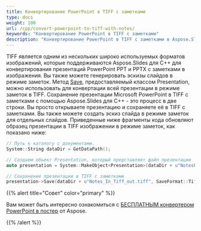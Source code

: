```yaml
---
title: Конвертирование PowerPoint в TIFF с заметками
type: docs
weight: 100
url: /cpp/convert-powerpoint-to-tiff-with-notes/
keywords: "Конвертирование PowerPoint в TIFF с заметками"
description: "Конвертирование PowerPoint в TIFF с заметками в Aspose.Slides."
---
```


TIFF является одним из нескольких широко используемых форматов изображений, которые поддерживаются Aspose.Slides для C++ для конвертирования презентаций PowerPoint PPT и PPTX с заметками в изображения. Вы также можете генерировать эскизы слайдов в режиме заметок. Метод [Save](https://reference.aspose.com/slides/cpp/class/aspose.slides.presentation#afcd59ec697bf05c10f78c3869de2ec9e), предоставляемый классом Presentation, можно использовать для конвертации всей презентации в режиме заметок в TIFF. Сохранение презентации Microsoft PowerPoint в TIFF с заметками с помощью Aspose.Slides для C++ - это процесс в две строки. Вы просто открываете презентацию и сохраняете её в TIFF с заметками. Вы также можете создать эскиз слайда в режиме заметок для отдельных слайдов. Приведенные ниже фрагменты кода обновляют образец презентации в TIFF изображении в режиме заметок, как показано ниже:

``` cpp
// Путь к каталогу с документами.
System::String dataDir = GetDataPath();

// Создаем объект Presentation, который представляет файл презентации
auto presentation = System::MakeObject<Presentation>(dataDir + u"NotesFile.pptx");

// Сохранение презентации в TIFF с заметками
presentation->Save(dataDir + u"Notes_In_Tiff_out.tiff", SaveFormat::Tiff);
```

{{% alert title="Совет" color="primary" %}}

Вам может быть интересно ознакомиться с [БЕСПЛАТНЫМ конвертером PowerPoint в постер](https://products.aspose.app/slides/conversion/convert-ppt-to-poster-online) от Aspose.

{{% /alert %}}